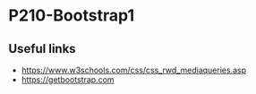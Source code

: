 # P210-Bootstrap1

## Useful links
  - https://www.w3schools.com/css/css_rwd_mediaqueries.asp
  - https://getbootstrap.com

